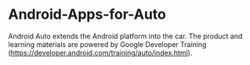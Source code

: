 # Android-Apps-for-Auto
Android Auto extends the Android platform into the car. The product and learning materials are powered by Google Developer Training (https://developer.android.com/training/auto/index.html).  
